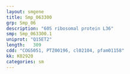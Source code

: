 ```yaml
---
layout: smgene
title: Smp_063300
grp: Smp_06
description: "60S ribosomal protein L36"
smp: Smp_063300.1
uniprot: "Q15ET2"
length:   309
cdd: "COG5051, PTZ00196, cl02104, pfam01158"
kk: K02920
categories: sm
---
```


